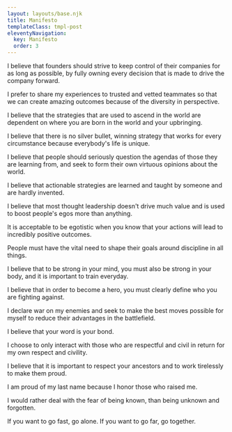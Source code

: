 ```yaml
---
layout: layouts/base.njk
title: Manifesto
templateClass: tmpl-post
eleventyNavigation:
  key: Manifesto
  order: 3
---
```


I believe that founders should strive to keep control of their companies for as long as possible, by fully owning every decision that is made to drive the company forward.

I prefer to share my experiences to trusted and vetted teammates so that we can create amazing outcomes because of the diversity in perspective.

I believe that the strategies that are used to ascend in the world are dependent on where you are born in the world and your upbringing.

I believe that there is no silver bullet, winning strategy that works for every circumstance because everybody's life is unique.

I believe that people should seriously question the agendas of those they are learning from, and seek to form their own virtuous opinions about the world.

I believe that actionable strategies are learned and taught by someone and are hardly invented.

I believe that most thought leadership doesn't drive much value and is used to boost people's egos more than anything.

It is acceptable to be egotistic when you know that your actions will lead to incredibly positive outcomes.

People must have the vital need to shape their goals around discipline in all things.

I believe that to be strong in your mind, you must also be strong in your body, and it is important to train everyday.

I believe that in order to become a hero, you must clearly define who you are fighting against.

I declare war on my enemies and seek to make the best moves possible for myself to reduce their advantages in the battlefield.

I believe that your word is your bond.

I choose to only interact with those who are respectful and civil in return for my own respect and civility.

I believe that it is important to respect your ancestors and to work tirelessly to make them proud.

I am proud of my last name because I honor those who raised me.

I would rather deal with the fear of being known, than being unknown and forgotten.

If you want to go fast, go alone. If you want to go far, go together.